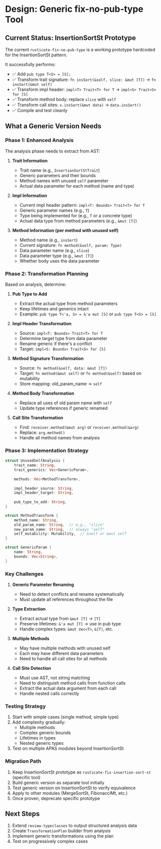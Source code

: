 # Design: Generic fix-no-pub-type Tool

## Current Status: InsertionSortSt Prototype

The current `rusticate-fix-no-pub-type` is a working prototype hardcoded for the InsertionSortSt pattern.

It successfully performs:
- ✅ Add `pub type T<S> = [S];`
- ✅ Transform trait signature: `fn insSort(&self, slice: &mut [T])` → `fn insSort(&mut self)`
- ✅ Transform impl header: `impl<T> Trait<T> for T` → `impl<S> Trait<S> for [S]`
- ✅ Transform method body: replace `slice` with `self`
- ✅ Transform call sites: `x.insSort(&mut data)` → `data.insSort()`
- ✅ Compile and test cleanly

## What a Generic Version Needs

### Phase 1: Enhanced Analysis

The analysis phase needs to extract from AST:

1. **Trait Information**
   - Trait name (e.g., `InsertionSortStTrait`)
   - Generic parameters and their bounds
   - Method names with unused `self` parameter
   - Actual data parameter for each method (name and type)

2. **Impl Information**
   - Current impl header pattern: `impl<T: Bounds> Trait<T> for T`
   - Generic parameter names (e.g., `T`)
   - Type being implemented for (e.g., `T` or a concrete type)
   - Actual data type from method parameters (e.g., `&mut [T]`)

3. **Method Information (per method with unused self)**
   - Method name (e.g., `insSort`)
   - Current signature: `fn method(&self, param: Type)`
   - Data parameter name (e.g., `slice`)
   - Data parameter type (e.g., `&mut [T]`)
   - Whether body uses the data parameter

### Phase 2: Transformation Planning

Based on analysis, determine:

1. **Pub Type to Add**
   - Extract the actual type from method parameters
   - Keep lifetimes and generics intact
   - Example: `pub type T<'a, S> = &'a mut [S]` or `pub type T<S> = [S]`

2. **Impl Header Transformation**
   - Source: `impl<T: Bounds> Trait<T> for T`
   - Determine target type from data parameter
   - Rename generic if there's a conflict
   - Target: `impl<S: Bounds> Trait<S> for [S]`

3. **Method Signature Transformation**
   - Source: `fn method(&self, data: &mut [T])`
   - Target: `fn method(&mut self)` or `fn method(&self)` based on mutability
   - Store mapping: old_param_name → `self`

4. **Method Body Transformation**
   - Replace all uses of old param name with `self`
   - Update type references if generic renamed

5. **Call Site Transformation**
   - Find: `receiver.method(&mut arg)` or `receiver.method(&arg)`
   - Replace: `arg.method()`
   - Handle all method names from analysis

### Phase 3: Implementation Strategy

```rust
struct UnusedSelfAnalysis {
    trait_name: String,
    trait_generics: Vec<GenericParam>,
    
    methods: Vec<MethodTransform>,
    
    impl_header_source: String,
    impl_header_target: String,
    
    pub_type_to_add: String,
}

struct MethodTransform {
    method_name: String,
    old_param_name: String,  // e.g., "slice"
    new_param_name: String,  // always "self"
    self_mutability: Mutability,  // &self or &mut self
}

struct GenericParam {
    name: String,
    bounds: Vec<String>,
}
```

### Key Challenges

1. **Generic Parameter Renaming**
   - Need to detect conflicts and rename systematically
   - Must update all references throughout the file

2. **Type Extraction**
   - Extract actual type from `&mut [T]` → `[T]`
   - Preserve lifetimes: `&'a mut [T]` → use in pub type
   - Handle complex types: `&mut Vec<T>`, `&[T]`, etc.

3. **Multiple Methods**
   - May have multiple methods with unused self
   - Each may have different data parameters
   - Need to handle all call sites for all methods

4. **Call Site Detection**
   - Must use AST, not string matching
   - Need to distinguish method calls from function calls
   - Extract the actual data argument from each call
   - Handle nested calls correctly

### Testing Strategy

1. Start with simple cases (single method, simple type)
2. Add complexity gradually:
   - Multiple methods
   - Complex generic bounds
   - Lifetimes in types
   - Nested generic types
3. Test on multiple APAS modules beyond InsertionSortSt

### Migration Path

1. Keep InsertionSortSt prototype as `rusticate-fix-insertion-sort-st` (specific tool)
2. Build generic version as separate tool initially
3. Test generic version on InsertionSortSt to verify equivalence
4. Apply to other modules (MergeSortSt, FibonacciMt, etc.)
5. Once proven, deprecate specific prototype

## Next Steps

1. Extend `review-typeclasses` to output structured analysis data
2. Create `TransformationPlan` builder from analysis
3. Implement generic transformations using the plan
4. Test on progressively complex cases

